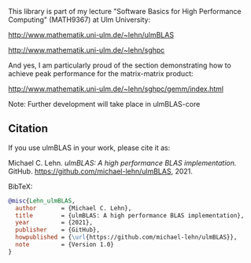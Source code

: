 This library is part of my lecture "Software Basics for High Performance
Computing" (MATH9367) at Ulm University:

   http://www.mathematik.uni-ulm.de/~lehn/ulmBLAS
   
   http://www.mathematik.uni-ulm.de/~lehn/sghpc

And yes, I am particularly proud of the section demonstrating how to achieve peak performance for the matrix-matrix product:

   http://www.mathematik.uni-ulm.de/~lehn/sghpc/gemm/index.html

Note: Further development will take place in ulmBLAS-core

## Citation

If you use ulmBLAS in your work, please cite it as:

Michael C. Lehn. *ulmBLAS: A high performance BLAS implementation.* GitHub. https://github.com/michael-lehn/ulmBLAS, 2021.

BibTeX:
```bibtex
@misc{Lehn_ulmBLAS,
  author       = {Michael C. Lehn},
  title        = {ulmBLAS: A high performance BLAS implementation},
  year         = {2021},
  publisher    = {GitHub},
  howpublished = {\url{https://github.com/michael-lehn/ulmBLAS}},
  note         = {Version 1.0}
}

